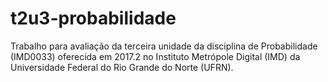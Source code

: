 # t2u3-probabilidade

Trabalho para avaliação da terceira unidade da disciplina de Probabilidade (IMD0033) oferecida em 2017.2 no Instituto Metrópole Digital (IMD) da Universidade Federal do Rio Grande do Norte (UFRN).
